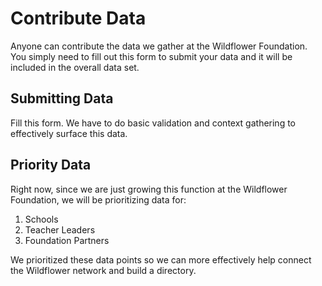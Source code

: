 # Contribute Data

Anyone can contribute the data we gather at the Wildflower Foundation.
You simply need to fill out this form to submit your data and it will be included in the overall data set.

## Submitting Data

Fill this form.
We have to do basic validation and context gathering to effectively surface this data.

## Priority Data

Right now, since we are just growing this function at the Wildflower Foundation, we will be prioritizing data for:

1. Schools
2. Teacher Leaders
3. Foundation Partners

We prioritized these data points so we can more effectively help connect the Wildflower network and build a directory.
